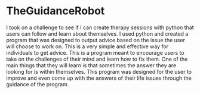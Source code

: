 # TheGuidanceRobot
I took on a challenge to see if I can create therapy sessions with python that users can follow and learn about themselves. I used python and created a program that was designed to output advice based on the issue the user will choose to work on. This is a very simple and effective way for individuals to get advice. This is a program meant to encourage users to take on the challenges of their mind and learn how to fix them. One of the main things that they will learn is that sometimes the answer they are looking for is within themselves. This program was designed for the user to improve and even come up with the answers of their life issues through the guidance of the program. 
